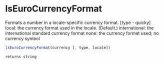 # lsEuroCurrencyFormat

Formats a number in a locale-specific currency format.
 [type - quicky]
 local: the currency format used in the locale. (Default.)
 international: the international standard currency format
 none: the currency format used; no currency symbol

```javascript
lsEuroCurrencyFormat(currency [, type, locale])
```

```javascript
returns string
```
